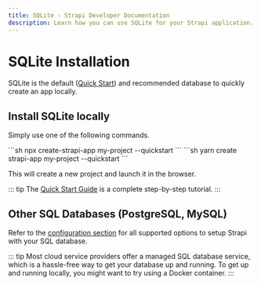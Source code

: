 ```yaml
---
title: SQLite - Strapi Developer Documentation
description: Learn how you can use SQLite for your Strapi application.
---
```


# SQLite Installation

SQLite is the default ([Quick Start](/developer-docs/latest/getting-started/quick-start.md)) and recommended database to quickly create an app locally.

## Install SQLite locally

Simply use one of the following commands.

<code-group>

<code-block title="NPM">
```sh
npx create-strapi-app my-project --quickstart
```
</code-block>

<code-block title="YARN">
```sh
yarn create strapi-app my-project --quickstart
```
</code-block>

</code-group>

This will create a new project and launch it in the browser.

::: tip
The [Quick Start Guide](/developer-docs/latest/getting-started/quick-start.md) is a complete step-by-step tutorial.
:::

## Other SQL Databases (PostgreSQL, MySQL)

Refer to the [configuration section](/developer-docs/latest/setup-deployment-guides/configurations.md#database) for all supported options to setup Strapi with your SQL database.

::: tip
Most cloud service providers offer a managed SQL database service, which is a hassle-free way to get your database up and running. To get up and running locally, you might want to try using a Docker container.
:::
